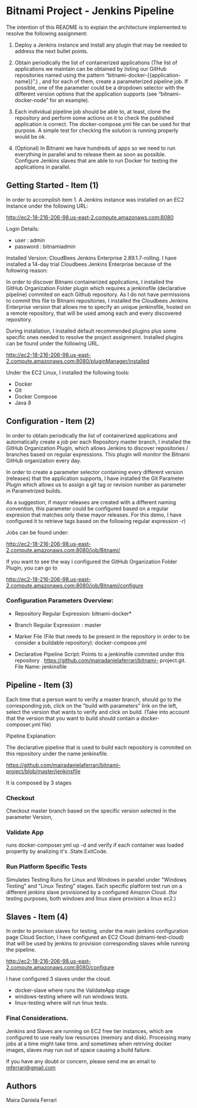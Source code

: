 # Bitnami Project - Jenkins Pipeline

The intention of this README is to explain the architecture implemented to resolve the following assignment:

1. Deploy a Jenkins instance and install any plugin that may be needed to address the next
bullet points.

2. Obtain periodically the list of containerized applications (The list of applications we
maintain can be obtained by listing our GitHub repositories named using the pattern
“bitnami-docker-{{application-name}}”.) , and for each of them, create a
parameterized pipeline job. If possible, one of the parameter could be a dropdown
selector with the different version options that the application supports (see
“bitnami-docker-node” for an example).

3. Each individual pipeline job should be able to, at least, clone the repository and perform
some actions on it to check the published application is correct. The
docker-compose.yml file can be used for that purpose. A simple test for checking the
solution is running properly would be ok.

4. (Optional) In Bitnami we have hundreds of apps so we need to run everything in parallel
and to release them as soon as possible. Configure Jenkins slaves that are able to run
Docker for testing the applications in parallel.

## Getting Started - Item (1)

In order to accomplish item 1. A Jenkins instance was installed on an EC2 Instance under the following URL:

http://ec2-18-216-206-98.us-east-2.compute.amazonaws.com:8080

Login Details:
  - user     : admin
  - password : bitnamiadmin

Installed Version: CloudBees Jenkins Enterprise 2.89.1.7-rolling. I have installed a 14-day trial Cloudbees Jenkins Enterprise because of the following reason:

In order to discover Bitnami containerized applications, I installed the GitHub Organization Folder plugin which requires a jenkinsfile (declarative pipeline) commited on each Github repository. As I do not have permissions to commit this file to Bitnami repositories, I installed the Cloudbees Jenkins Enterprise version that allows me to specify an unique jenkinsfile, hosted on a remote repository, that will be used among each and every discovered repository. 

During installation, I installed default recommended plugins plus some specific ones needed to resolve the project assignment. Installed plugins can be found under the following URL.

http://ec2-18-216-206-98.us-east-2.compute.amazonaws.com:8080/pluginManager/installed

Under the EC2 Linux, I installed the following tools:

- Docker
- Git
- Docker Compose
- Java 8

## Configuration - Item (2)

In order to obtain periodically the list of containerized applications and automatically create a job per each Repository master branch, I installed the GitHub Organization Plugin, which allows Jenkins to discover repositories / branches based on regular expressions. This plugin will monitor the Bitnami GitHub organization every day.

In order to create a parameter selector containing every different version (releases) that the application supports, I have installed the Git Parameter Plugin which allows us to assign a git tag or revision number as parameter in Parametrized builds.

As a suggestion, if mayor releases are created with a different naming convention, this parameter could be configured based on a regular expresion that matches only these mayor releases. For this demo, I have configured it to retrieve tags based on the following regular expression *-r*)

Jobs can be found under:

http://ec2-18-216-206-98.us-east-2.compute.amazonaws.com:8080/job/Bitnami/

If you want to see the way I configured the GitHub Organization Folder Plugin, you can go to 

http://ec2-18-216-206-98.us-east-2.compute.amazonaws.com:8080/job/Bitnami/configure

### Configuration Parameters Overview:

- Repository Regular Expression: bitnami-docker*

- Branch Regular Expression : master

- Marker File (File that needs to be present in the repository in order to be consider a buildable repository): docker-compose.yml

- Declarative Pipeline Script: Points to a jenkinsfile commited under this repository . https://github.com/mairadanielaferrari/bitnami-
project.git. File Name: jenkinsfile

## Pipeline - Item (3)

Each time that a person want to verify a master branch, should go to the corresponding job, click on the "build with parameters" link on the left, select the version that wants to verify  and click on build. (Take into account that the version that you want to build should contain a docker-composer.yml file)

Pipeline Explanation:

The declarative pipeline that is used to build each repository is commited on this repository under the name jenkinsfile.

https://github.com/mairadanielaferrari/bitnami-project/blob/master/jenkinsfile

It is composed by 3 stages

### Checkout 
   
   Checkout master branch based on the specific version selected in the parameter Version,

### Validate App

runs docker-composer.yml up -d and verify if each container was loaded propertly by analizing it's .State.ExitCode.

### Run Platform Specific Tests

Simulates Testing Runs for Linux and Windows in parallel under "Windows Testing" and "Linux Testing" stages. Each specific platform test run on a different jenkins slave provisioned by a configured Amazon Cloud. (for testing purposes, both windows and linux slave provision a linux ec2.)

## Slaves - Item (4)

In order to provison slaves for testing, under the main jenkins configuration page Cloud Section, I have configured an EC2 Cloud (bitnami-test-cloud) that will be used by jenkins to provision corresponding slaves while running the pipeline.

http://ec2-18-216-206-98.us-east-2.compute.amazonaws.com:8080/configure

I have configured 3 slaves under the cloud.

- docker-slave where runs the ValidateApp stage
- windows-testing where will run windows tests.
- linux-testing where will run linux tests.

### Final Considerations.

Jenkins and Slaves are running on EC2 free tier instances, which are configured to use really low resources (memory and disk). Processing many jobs at a time might take time. and sometimes when retriving docker images, slaves may run out of space causing a build failure.

If you have any doubt or concern, please send me an email to mferrari@gmail.com

## Authors
Maira Daniela Ferrari
